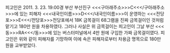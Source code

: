 피고인은 2011. 3. 23. 19:00경 부산 부산진구 <<<구아래주소>>>C<<</구아래주소>>>에 있는 피해자 <<<내국인이름>>>D<<</내국인이름>>>이 운영하는 <<<전당포>>>E<<</전당포>>>전당포에서 18K 금목걸이 68그램을 진짜 금목걸이인 것처럼 맡기고 180만 원을 차용하였다. 그러나 사실은 위 금목걸이는 피고인이 그날 부산 <<<동>>>RA<<</동>>>에 있는 버스터미널에서 4만 원에 구입한 가짜 금목걸이였다.
피고인은 위와 같이 피해자를 기망하여 이에 속은 피해자로부터 차용금 명목으로 180만 원을 교부받았다.
